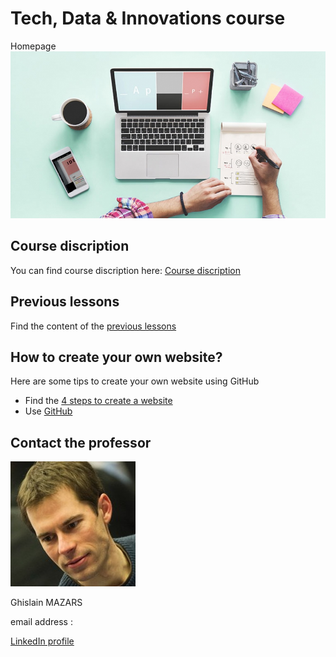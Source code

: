 # Tech, Data & Innovations course
Homepage
<img src="Create-your-website.jpg">

## Course discription
   You can find course discription here: [Course discription](https://github.com/adelebnt/Data-Tech-Innovation-Course/blob/master/course_presentation.md)

## Previous lessons 
   Find the content of the [previous lessons](PreviousLessons)

## How to create your own website?
   Here are some tips to create your own website using GitHub
   - Find the <a href="lessons.md" > 4 steps to create a website </a>
   - Use [GitHub](https://github.com/)

## Contact the professor
   <img align ="centre" src="Tech%20data...%20Ghislain%20Mazars.jpg">

   Ghislain MAZARS

   email address : 

   [LinkedIn profile](https://fr.linkedin.com/in/ghislainmazars)
  



